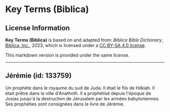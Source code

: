 # Key Terms (Biblica)

## License Information

**Key Terms (Biblica)** is based on and adapted from: _Biblica Bible Dictionary_, [Biblica, Inc.](https://www.biblica.com/), 2023, which is licensed under a [CC BY-SA 4.0 license](https://creativecommons.org/licenses/by-sa/4.0/legalcode.en).

This markdown version is provided under the same license.



--------------------------------

## Jérémie (id: 133759)

Un prophète dans le royaume du sud de Juda. Il était le fils de Hilkiah. Il était prêtre dans la ville d'Anathoth. Il a prophétisé depuis l'époque de Josias jusqu'à la destruction de Jérusalem par les armées babyloniennes. Ses prophéties sont consignées dans le livre de Jérémie.



